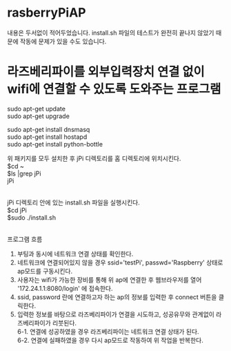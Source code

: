 # rasberryPiAP
내용은 두서없이 적어두었습니다.
install.sh 파일의 테스트가 완전히 끝나지 않았기 때문에 작동에 문제가 있을 수도 있습니다.

# 라즈베리파이를 외부입력장치 연결 없이 wifi에 연결할 수 있도록 도와주는 프로그램

sudo apt-get update<br>
sudo apt-get upgrade<br>

sudo apt-get install dnsmasq<br>
sudo apt-get install hostapd<br>
sudo apt-get install python-bottle<br>

위 패키지를 모두 설치한 후 jPi 디렉토리를 홈 디렉토리에 위치시킨다.<br>
$cd ~<br>
$ls |grep jPi<br>
jPi<br><br>

jPi 디렉토리 안에 있는 install.sh 파일을 실행시킨다.<br>
$cd jPi<br>
$sudo ./install.sh<br><br>

프로그램 흐름
1. 부팅과 동시에 네트워크 연결 상태를 확인한다.
2. 네트워크에 연결되어있지 않을 경우 ssid='testPi', passwd='Raspberry' 상태로 ap모드를 구동시킨다.
3. 사용자는 wifi가 가능한 장비를 통해 위 ap에 연결한 후 웹브라우저를 열어 '172.24.1.1:8080/login' 에 접속한다.
4. ssid, password 란에 연결하고자 하는 ap의 정보를 입력한 후 connect 버튼을 클릭한다.
5. 입력한 정보를 바탕으로 라즈베리파이가 연결을 시도하고, 성공유무와 관계없이 라즈베리파이가 리붓된다.<br>
6-1. 연결에 성공하였을 경우 라즈베리파이는 네트워크 연결 상태가 된다.<br>
6-2. 연결에 실패하였을 경우 다시 ap모드로 작동하여 위 작업을 반복한다.
